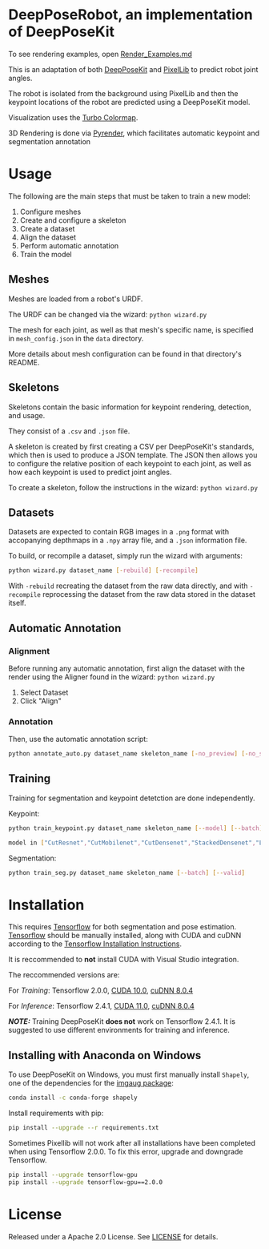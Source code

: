 # DeepPoseRobot, an implementation of DeepPoseKit

To see rendering examples, open [Render_Examples.md](https://github.com/AdamExley/DeepPoseRobot/blob/main/Render_Examples.md)

This is an adaptation of both [DeepPoseKit](https://deepposekit.org) and [PixelLib](https://github.com/ayoolaolafenwa/PixelLib) to predict robot joint angles.

The robot is isolated from the background using PixelLib and then the keypoint locations of the robot are predicted using a DeepPoseKit model.

Visualization uses the [Turbo Colormap](https://ai.googleblog.com/2019/08/turbo-improved-rainbow-colormap-for.html).

3D Rendering is done via [Pyrender](https://github.com/mmatl/pyrender), which facilitates automatic keypoint and segmentation annotation

# Usage

The following are the main steps that must be taken to train a new model:
1. Configure meshes
2. Create and configure a skeleton
3. Create a dataset
4. Align the dataset
5. Perform automatic annotation
6. Train the model

## Meshes

Meshes are loaded from a robot's URDF.

The URDF can be changed via the wizard: ```python wizard.py```

The mesh for each joint, as well as that mesh's specific name, is specified in ```mesh_config.json``` in the ```data``` directory.

More details about mesh configuration can be found in that directory's README.

## Skeletons

Skeletons contain the basic information for keypoint rendering, detection, and usage.

They consist of a ```.csv``` and ```.json``` file.

A skeleton is created by first creating a CSV per DeepPoseKit's standards, which then is used to produce a JSON template. The JSON then allows you to configure the relative position of each keypoint to each joint, as well as how each keypoint is used to predict joint angles.

To create a skeleton, follow the instructions in the wizard: ```python wizard.py```

## Datasets

Datasets are expected to contain RGB images in a ```.png``` format with accopanying depthmaps in a ```.npy``` array file, and a ```.json``` information file.

To build, or recompile a dataset, simply run the wizard with arguments:
```bash
python wizard.py dataset_name [-rebuild] [-recompile]
```
With ```-rebuild``` recreating the dataset from the raw data directly, and with ```-recompile``` reprocessing the dataset from the raw data stored in the dataset itself.

## Automatic Annotation

### Alignment

Before running any automatic annotation, first align the dataset with the render using the Aligner found in the wizard: ```python wizard.py```

1. Select Dataset
2. Click "Align"

### Annotation

Then, use the automatic annotation script:

```bash
python annotate_auto.py dataset_name skeleton_name [-no_preview] [-no_seg] [-no_key]
```

## Training

Training for segmentation and keypoint detetction are done independently.

Keypoint:
```bash
python train_keypoint.py dataset_name skeleton_name [--model] [--batch] [--valid]

model in ["CutResnet","CutMobilenet","CutDensenet","StackedDensenet","LEAP","StackedHourglass"]
```

Segmentation:
```bash
python train_seg.py dataset_name skeleton_name [--batch] [--valid]
```

# Installation

This requires [Tensorflow](https://github.com/tensorflow/tensorflow) for both segmentation and pose estimation. [Tensorflow](https://github.com/tensorflow/tensorflow) should be manually installed, along with CUDA and cuDNN according to the [Tensorflow Installation Instructions](https://www.tensorflow.org/install).

It is reccommended to **not** install CUDA with Visual Studio integration.

The reccommended versions are:

For *Training*: Tensorflow 2.0.0, [CUDA 10.0](https://developer.nvidia.com/cuda-10.0-download-archive), [cuDNN 8.0.4](https://developer.nvidia.com/rdp/cudnn-archive)

For *Inference*: Tensorflow 2.4.1, [CUDA 11.0](https://developer.nvidia.com/cuda-11.0-download-archive), [cuDNN 8.0.4](https://developer.nvidia.com/rdp/cudnn-archive)

***NOTE:*** Training DeepPoseKit **does not** work on Tensorflow 2.4.1. It is suggested to use different environments for training and inference.

## Installing with Anaconda on Windows

To use DeepPoseKit on Windows, you must first manually install `Shapely`, one of the dependencies for the [imgaug package](https://github.com/aleju/imgaug):
```bash
conda install -c conda-forge shapely
```

Install requirements with pip:
```bash
pip install --upgrade --r requirements.txt
```
Sometimes Pixellib will not work after all installations have been completed when using Tensorflow 2.0.0. To fix this error, upgrade and downgrade Tensorflow.

```bash
pip install --upgrade tensorflow-gpu
pip install --upgrade tensorflow-gpu==2.0.0
```

# License

Released under a Apache 2.0 License. See [LICENSE](https://github.com/jgraving/deepposekit/blob/master/LICENSE) for details.
